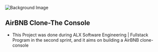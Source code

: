 
![Background Image](https://s3.amazonaws.com/alx-intranet.hbtn.io/uploads/medias/2018/6/65f4a1dd9c51265f49d0.png?X-Amz-Algorithm=AWS4-HMAC-SHA256&X-Amz-Credential=AKIARDDGGGOUSBVO6H7D%2F20231111%2Fus-east-1%2Fs3%2Faws4_request&X-Amz-Date=20231111T063132Z&X-Amz-Expires=86400&X-Amz-SignedHeaders=host&X-Amz-Signature=0240ba653626b305dd26afce5665de6ca4138d3f44141dff917f5f4f8776cbf1)
## AirBNB Clone-The Console

* This Project was done during ALX Software Engineering | Fullstack Program in the second sprint, 
and it aims on building a AirBNB clone-console